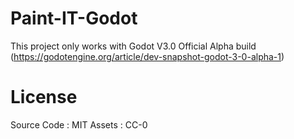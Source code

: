 # Paint-IT-Godot
This project only works with Godot V3.0 Official Alpha build (https://godotengine.org/article/dev-snapshot-godot-3-0-alpha-1)

# License
Source Code : MIT
Assets : CC-0
